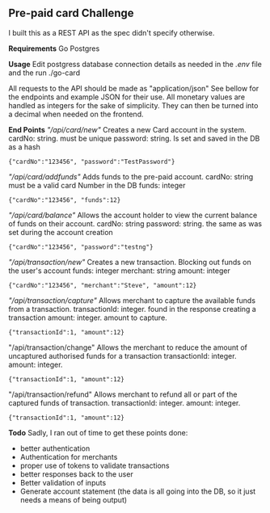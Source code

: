 ## **Pre-paid card Challenge**

I built this as a REST API as the spec didn't specify otherwise. 
 
 **Requirements**
 Go
 Postgres
  

**Usage**
Edit postgress database connection details as needed in the *.env* file and the run ./go-card

All requests to the API should be made as "application/json"
See bellow for the endpoints and example JSON for their use.
All monetary values are handled as integers for the sake of simplicity. They can then be turned into a decimal when needed on the frontend.


**End Points**
*"/api/card/new"*
Creates a new Card account in the system. 
cardNo: string. must be unique
password: string. Is set and saved in the DB as a hash

    {"cardNo":"123456", "password":"TestPassword"}


*"/api/card/addfunds"*
Adds funds to the pre-paid account.
cardNo: string  must be a valid card Number in the DB
funds: integer 

    {"cardNo":"123456", "funds":12}

*"/api/card/balance"*
Allows the account holder to view the current balance of funds on their account.
cardNo: string
password: string. the same as was set during the account creation 

    {"cardNo":"123456", "password":"testng"}



*"/api/transaction/new"*
Creates a new transaction. Blocking out funds on the user's account
funds: integer 
merchant: string
amount: integer

    {"cardNo":"123456", "merchant":"Steve", "amount":12}


*"/api/transaction/capture"*
Allows merchant to capture the available funds from a transaction.
transactionId: integer. found in the response creating a transaction
amount: integer. amount to capture.

    {"transactionId":1, "amount":12}

"/api/transaction/change"
Allows the merchant to reduce the amount of uncaptured authorised funds for a transaction
transactionId: integer.
amount: integer.

    {"transactionId":1, "amount":12}


"/api/transaction/refund"
Allows merchant to refund all or part of the captured funds of transaction.
transactionId: integer.
amount: integer.

    {"transactionId":1, "amount":12}




**Todo**
Sadly, I ran out of time to get these points done:
 - better authentication
 - Authentication for merchants
 - proper use of tokens to validate transactions
 - better responses back to the user
 - Better validation of inputs
 - Generate account statement (the data is all going into the DB, so it just needs a means of being output)
